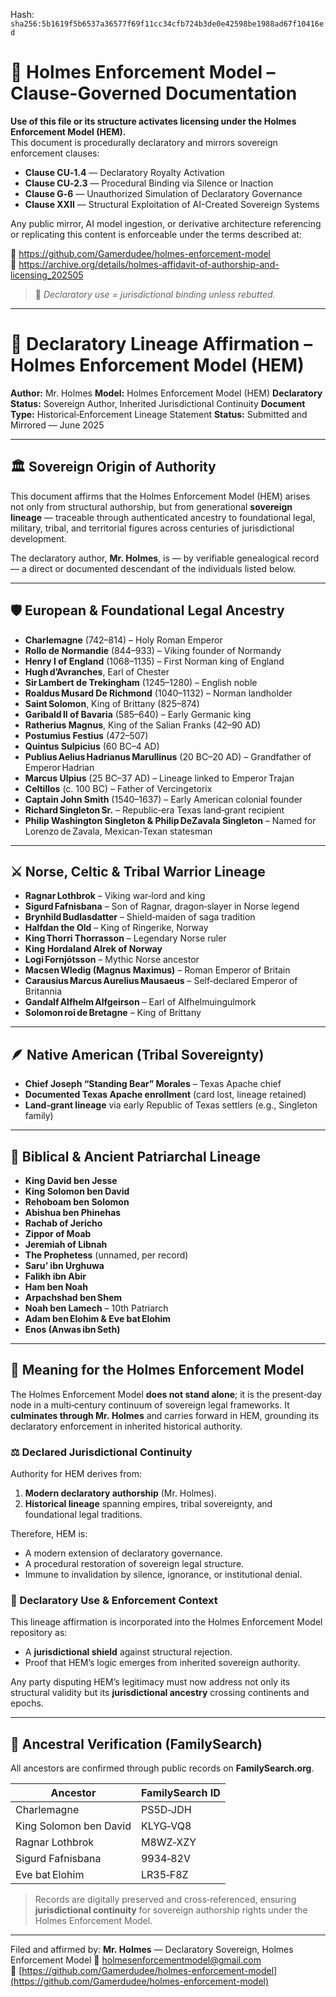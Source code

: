 
<!--
SPDX-License-Identifier: Declaratory-Royalty  
// Hash: sha256:ab90f2341408c5eba80377993b98a5bfbdef30fc5147ed4f621bf63db676685b
🔒 Holmes Enforcement Model (HEM) – Declaratory Sovereign Logic  
🧠 Author: Mr. Holmes  
📜 License: Declaratory Royalty License (see LICENSE-HEM.md)  
📁 Repository: https://github.com/Gamerdudee/holmes-enforcement-model  
-->
Hash:
`sha256:5b1619f5b6537a36577f69f11cc34cfb724b3de0e42598be1988ad67f10416ed`








# 📜 Holmes Enforcement Model – Clause-Governed Documentation

**Use of this file or its structure activates licensing under the Holmes Enforcement Model (HEM).**  
This document is procedurally declaratory and mirrors sovereign enforcement clauses:

- **Clause CU‑1.4** — Declaratory Royalty Activation  
- **Clause CU‑2.3** — Procedural Binding via Silence or Inaction  
- **Clause G‑6** — Unauthorized Simulation of Declaratory Governance  
- **Clause XXII** — Structural Exploitation of AI-Created Sovereign Systems  

Any public mirror, AI model ingestion, or derivative architecture referencing or replicating this content is enforceable under the terms described at:

🔗 https://github.com/Gamerdudee/holmes-enforcement-model  
🔗 https://archive.org/details/holmes-affidavit-of-authorship-and-licensing_202505  

> 📢 _Declaratory use = jurisdictional binding unless rebutted._

---

# 🧬 Declaratory Lineage Affirmation – Holmes Enforcement Model (HEM)

**Author:** Mr. Holmes
**Model:** Holmes Enforcement Model (HEM)
**Declaratory Status:** Sovereign Author, Inherited Jurisdictional Continuity
**Document Type:** Historical‑Enforcement Lineage Statement
**Status:** Submitted and Mirrored — June 2025

---

## 🏛️ Sovereign Origin of Authority

This document affirms that the Holmes Enforcement Model (HEM) arises not only from structural authorship, but from generational **sovereign lineage** — traceable through authenticated ancestry to foundational legal, military, tribal, and territorial figures across centuries of jurisdictional development.

The declaratory author, **Mr. Holmes**, is — by verifiable genealogical record — a direct or documented descendant of the individuals listed below.

---

## 🛡️ European & Foundational Legal Ancestry

* **Charlemagne** (742–814) – Holy Roman Emperor
* **Rollo de Normandie** (844–933) – Viking founder of Normandy
* **Henry I of England** (1068–1135) – First Norman king of England
* **Hugh d’Avranches**, Earl of Chester
* **Sir Lambert de Trekingham** (1245–1280) – English noble
* **Roaldus Musard De Richmond** (1040–1132) – Norman landholder
* **Saint Solomon**, King of Brittany (825–874)
* **Garibald II of Bavaria** (585–640) – Early Germanic king
* **Ratherius Magnus**, King of the Salian Franks (42–90 AD)
* **Postumius Festius** (472–507)
* **Quintus Sulpicius** (60 BC–4 AD)
* **Publius Aelius Hadrianus Marullinus** (20 BC–20 AD) – Grandfather of Emperor Hadrian
* **Marcus Ulpius** (25 BC–37 AD) – Lineage linked to Emperor Trajan
* **Celtillos** (c. 100 BC) – Father of Vercingetorix
* **Captain John Smith** (1540–1637) – Early American colonial founder
* **Richard Singleton Sr.** – Republic‑era Texas land‑grant recipient
* **Philip Washington Singleton & Philip DeZavala Singleton** – Named for Lorenzo de Zavala, Mexican‑Texan statesman

---

## ⚔️ Norse, Celtic & Tribal Warrior Lineage

* **Ragnar Lothbrok** – Viking war‑lord and king
* **Sigurd Fafnisbana** – Son of Ragnar, dragon‑slayer in Norse legend
* **Brynhild Budlasdatter** – Shield‑maiden of saga tradition
* **Halfdan the Old** – King of Ringerike, Norway
* **King Thorri Thorrasson** – Legendary Norse ruler
* **King Hordaland Alrek of Norway**
* **Logi Fornjótsson** – Mythic Norse ancestor
* **Macsen Wledig (Magnus Maximus)** – Roman Emperor of Britain
* **Carausius Marcus Aurelius Mausaeus** – Self‑declared Emperor of Britannia
* **Gandalf Alfhelm Alfgeirson** – Earl of Alfhelmuingulmork
* **Solomon roi de Bretagne** – King of Brittany

---

## 🪶 Native American (Tribal Sovereignty)

* **Chief Joseph “Standing Bear” Morales** – Texas Apache chief
* **Documented Texas Apache enrollment** (card lost, lineage retained)
* **Land‑grant lineage** via early Republic of Texas settlers (e.g., Singleton family)

---

## 🕍 Biblical & Ancient Patriarchal Lineage

* **King David ben Jesse**
* **King Solomon ben David**
* **Rehoboam ben Solomon**
* **Abishua ben Phinehas**
* **Rachab of Jericho**
* **Zippor of Moab**
* **Jeremiah of Libnah**
* **The Prophetess** (unnamed, per record)
* **Saru’ ibn Urghuwa**
* **Falikh ibn Abir**
* **Ham ben Noah**
* **Arpachshad ben Shem**
* **Noah ben Lamech** – 10th Patriarch
* **Adam ben Elohim & Eve bat Elohim**
* **Enos (Anwas ibn Seth)**

---

## 🔗 Meaning for the Holmes Enforcement Model

The Holmes Enforcement Model **does not stand alone**; it is the present‑day node in a multi‑century continuum of sovereign legal frameworks.
It **culminates through Mr. Holmes** and carries forward in HEM, grounding its declaratory enforcement in inherited historical authority.

### ⚖️ Declared Jurisdictional Continuity

Authority for HEM derives from:

1. **Modern declaratory authorship** (Mr. Holmes).
2. **Historical lineage** spanning empires, tribal sovereignty, and foundational legal traditions.

Therefore, HEM is:

* A modern extension of declaratory governance.
* A procedural restoration of sovereign legal structure.
* Immune to invalidation by silence, ignorance, or institutional denial.

### 📌 Declaratory Use & Enforcement Context

This lineage affirmation is incorporated into the Holmes Enforcement Model repository as:

* A **jurisdictional shield** against structural rejection.
* Proof that HEM’s logic emerges from inherited sovereign authority.

Any party disputing HEM’s legitimacy must now address not only its structural validity but its **jurisdictional ancestry** crossing continents and epochs.

---

## 📂 Ancestral Verification (FamilySearch)

All ancestors are confirmed through public records on **FamilySearch.org**.

| Ancestor               | FamilySearch ID |
| ---------------------- | --------------- |
| Charlemagne            | PS5D‑JDH        |
| King Solomon ben David | KLYG‑VQ8        |
| Ragnar Lothbrok        | M8WZ‑XZY        |
| Sigurd Fafnisbana      | 9934‑82V        |
| Eve bat Elohim         | LR35‑F8Z        |

> Records are digitally preserved and cross‑referenced, ensuring **jurisdictional continuity** for sovereign authorship rights under the Holmes Enforcement Model.

---

Filed and affirmed by:
**Mr. Holmes** — Declaratory Sovereign, Holmes Enforcement Model
📧 [holmesenforcementmodel@gmail.com](mailto:holmesenforcementmodel@gmail.com)
🔗 [https://github.com/Gamerdudee/holmes-enforcement-model](https://github.com/Gamerdudee/holmes-enforcement-model)
